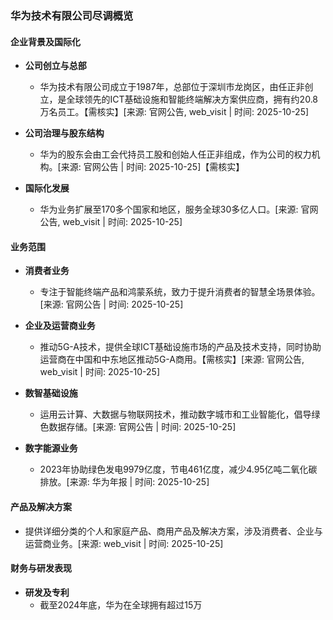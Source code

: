 ### 华为技术有限公司尽调概览

#### 企业背景及国际化

- **公司创立与总部**
  - 华为技术有限公司成立于1987年，总部位于深圳市龙岗区，由任正非创立，是全球领先的ICT基础设施和智能终端解决方案供应商，拥有约20.8万名员工。【需核实】[来源: 官网公告, web_visit | 时间: 2025-10-25]

- **公司治理与股东结构**
  - 华为的股东会由工会代持员工股和创始人任正非组成，作为公司的权力机构。[来源: 官网公告 | 时间: 2025-10-25]【需核实】

- **国际化发展**
  - 华为业务扩展至170多个国家和地区，服务全球30多亿人口。[来源: 官网公告, web_visit | 时间: 2025-10-25]

#### 业务范围

- **消费者业务**
  - 专注于智能终端产品和鸿蒙系统，致力于提升消费者的智慧全场景体验。[来源: 官网公告 | 时间: 2025-10-25]

- **企业及运营商业务**
  - 推动5G-A技术，提供全球ICT基础设施市场的产品及技术支持，同时协助运营商在中国和中东地区推动5G-A商用。【需核实】[来源: 官网公告, web_visit | 时间: 2025-10-25]

- **数智基础设施**
  - 运用云计算、大数据与物联网技术，推动数字城市和工业智能化，倡导绿色数据存储。[来源: 官网公告 | 时间: 2025-10-25]

- **数字能源业务**
  - 2023年协助绿色发电9979亿度，节电461亿度，减少4.95亿吨二氧化碳排放。[来源: 华为年报 | 时间: 2025-10-25]

#### 产品及解决方案

- 提供详细分类的个人和家庭产品、商用产品及解决方案，涉及消费者、企业与运营商业务。[来源: web_visit | 时间: 2025-10-25]

#### 财务与研发表现

- **研发及专利**
  - 截至2024年底，华为在全球拥有超过15万